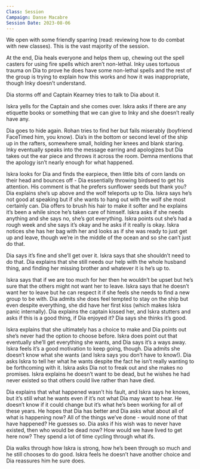 ```yaml
---
Class: Session
Campaign: Danse Macabre
Session Date: 2023-08-06
---
```

We open with some friendly sparring (read: reviewing how to do combat with new classes). This is the vast majority of the session.

At the end, Dia heals everyone and helps them up, chewing out the spell casters for using fire spells which aren’t non-lethal. Inky uses tortuous trauma on Dia to prove he does have some non-lethal spells and the rest of the group is trying to explain how this works and how it was inappropriate, though Inky doesn’t understand.

Dia storms off and Captain Kearney tries to talk to Dia about it.

Iskra yells for the Captain and she comes over. Iskra asks if there are any etiquette books or something that we can give to Inky and she doesn’t really have any.

Dia goes to hide again. Rohan tries to find her but fails miserably (boyfriend FaceTimed him, you know). Dia’s in the bottom or second level of the ship up in the rafters, somewhere small, holding her knees and blank staring. Inky eventually speaks into the message earring and apologizes but Dia takes out the ear piece and throws it across the room. Demna mentions that the apology isn’t nearly enough for what happened.

Iskra looks for Dia and finds the earpiece, then little bits of corn lands on their head and bounces off - Dia essentially throwing birdseed to get his attention. His comment is that he prefers sunflower seeds but thank you? Dia explains she’s up above and the wolf teleports up to Dia. Iskra says he’s not good at speaking but if she wants to hang out with the wolf she most certainly can. Dia offers to brush his hair to make it softer and he explains it’s been a while since he’s taken care of himself. Iskra asks if she needs anything and she says no, she’s got everything. Iskra points out she’s had a rough week and she says it’s okay and he asks if it really is okay. Iskra notices she has her bag with her and looks as if she was ready to just get up and leave, though we’re in the middle of the ocean and so she can’t just do that.

Dia says it’s fine and she’ll get over it. Iskra says that she shouldn’t need to do that. Dia explains that she still needs our help with the whole husband thing, and finding her missing brother and whatever it is he’s up to.

Iskra says that if we are too much for her then he wouldn’t be upset but he’s sure that the others might not want her to leave. Iskra says that he doesn’t want her to leave but he can respect it if she feels she needs to find a new group to be with. Dia admits she does feel tempted to stay on the ship but even despite everything, she did have her first kiss (which makes Iskra panic internally). Dia explains the captain kissed her, and Iskra stutters and asks if this is a good thing, if Dia enjoyed it? Dia says she thinks it’s good.

Iskra explains that she ultimately has a choice to make and Dia points out she’s never had the option to choose before. Iskra does point out that eventually she’ll get everything she wants, and Dia says it’s a ways away. Iskra feels it’s a good motivation to keep going, though. Dia admits she doesn’t know what she wants (and Iskra says you don’t have to know!). Dia asks Iskra to tell her what he wants despite the fact he isn’t really wanting to be forthcoming with it. Iskra asks Dia not to freak out and she makes no promises. Iskra explains he doesn’t want to be dead, but he wishes he had never existed so that others could live rather than have died.

Dia explains that what happened wasn’t his fault, and Iskra says he knows, but it’s still what he wants even if it’s not what Dia may want to hear. He doesn’t know if it could change but it’s what he’s been working for all of these years. He hopes that Dia has better and Dia asks what about all of what is happening now? All of the things we’ve done - would none of that have happened? He guesses so. Dia asks if his wish was to never have existed, then who would be dead now? How would we have lived to get here now? They spend a lot of time cycling through what ifs.

Dia walks through how Iskra is strong, how he’s been through so much and he still chooses to do good. Iskra feels he doesn’t have another choice and Dia reassures him he sure does.